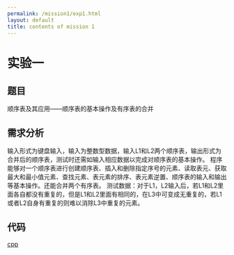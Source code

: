 ```yaml
---
permalink: /mission1/exp1.html
layout: default
title: contents of mission 1 
---
```

# 实验一
## 题目
顺序表及其应用——顺序表的基本操作及有序表的合并
## 需求分析
输入形式为键盘输入，输入为整数型数据，输入L1和L2两个顺序表，输出形式为合并后的顺序表，测试时还需如输入相应数据以完成对顺序表的基本操作。
程序能够对一个顺序表进行创建顺序表、插入和删除指定序号的元素、读取表元、获取最大和最小值元素、查找元素、表元素的排序、表元素逆置、顺序表的输入和输出等基本操作。还能合并两个有序表。
测试数据：对于L1，L2输入后，若L1和L2里面各自都没有重复的，但是L1和L2里面有相同的，在L3中可变成无重复的，若L1或者L2自身有重复的则难以消除L3中重复的元素。

## 代码
[cpp](cpp1.cpp)